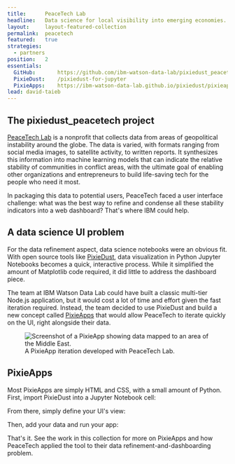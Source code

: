 ```yaml
---
title:      PeaceTech Lab
headline:   Data science for local visibility into emerging economies.
layout:     layout-featured-collection
permalink:  peacetech
featured:   true
strategies: 
  - partners
position:   2
essentials:
  GitHub:  		https://github.com/ibm-watson-data-lab/pixiedust_peacetech
  PixieDust:	/pixiedust-for-jupyter
  PixieApps:	https://ibm-watson-data-lab.github.io/pixiedust/pixieapps.html
lead: david-taieb
---
```


## The pixiedust_peacetech project

[PeaceTech Lab](http://www.peacetechlab.org/) is a nonprofit that collects data from areas of geopolitical instability around the globe. The data is varied, with formats ranging from social media images, to satellite activity, to written reports. It synthesizes this information into machine learning models that can indicate the relative stability of communities in conflict areas, with the ultimate goal of enabling other organizations and entrepreneurs to build life-saving tech for the people who need it most.

In packaging this data to potential users, PeaceTech faced a user interface challenge: what was the best way to refine and condense all these stability indicators into a web dashboard? That's where IBM could help.

## A data science UI problem

For the data refinement aspect, data science notebooks were an obvious fit. With open source tools like [PixieDust](/pixiedust-for-jupyter), data visualization in Python Jupyter Notebooks becomes a quick, interactive process. While it simplified the amount of Matplotlib code required, it did little to address the dashboard piece.

The team at IBM Watson Data Lab could have built a classic multi-tier Node.js application, but it would cost a lot of time and effort given the fast iteration required. Instead, the team decided to use PixieDust and build a new concept called [PixieApps](https://ibm-watson-data-lab.github.io/pixiedust/pixieapps.html) that would allow PeaceTech to iterate quickly on the UI, right alongside their data.

<figure>
  <img src="{{site.url}}/img/peacetech-map.png" alt="Screenshot of a PixieApp showing data mapped to an area of the Middle East."/>
  <figcaption>A PixieApp iteration developed with PeaceTech Lab.</figcaption>
</figure>

## PixieApps

Most PixieApps are simply HTML and CSS, with a small amount of Python. First, import PixieDust into a Jupyter Notebook cell:

<script src="https://gist.github.com/mikebroberg/d17facd419641f4c03974267bc7a23c2.js"></script>

From there, simply define your UI's view:

<script src="https://gist.github.com/mikebroberg/907410e2500f182d3f698921b1954958.js"></script>

Then, add your data and run your app:

<script src="https://gist.github.com/mikebroberg/013cd80bd52c950e576a0957bf7dae4f.js"></script>

That's it. See the work in this collection for more on PixieApps and how PeaceTech applied the tool to their data refinement-and-dashboarding problem.